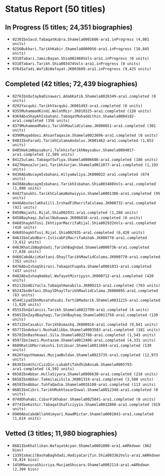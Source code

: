 # Status Report (50 titles)

## In Progress (5 titles; 24,351 biographies)

- `0230IbnSacd.TabaqatKubra.Shamela0001686-ara1.inProgress (4,081 units)`
- `0256Bukhari.TarikhKabir.Shamela0000956-ara1.inProgress (10,845 units)`
- `0310Tabari.JamicBayan.Shia002468Vols-ara1.inProgress (0 units)`
- `0310Tabari.Tarikh.Shia003474Vols-ara1.inProgress (0 units)`
- `0764Safadi.WafiBiWafayat.JK003609-ara1.inProgress (9,425 units)`


## Completed (42 titles; 72,439 biographies)

- `0276IbnQutaybaDinawari.AdabKatib.Shamela0026349-ara1.completed (0 units)`
- `0292Yacqubi.TarikhYacqubi.JK001493-ara1.completed (0 units)`
- `0355MuhammadKindi.WulatMisr.JK010325-ara1.completed (128 units)`
- `0369AbuShaykhIsbahani.TabaqatMuhaddithin.Shamela0004182-ara1.completed (356 units)`
- `0379MuhammadRabci.TarikhMawlidCulama.JK000651-ara1.completed (301 units)`
- `0390Muqaddasi.AhsanTaqasim.Shamela0023696-ara1.completed (0 units)`
- `0403IbnFaradi.TarikhCulamaAndalus.JK001462-ara1.completed (1,653 units)`
- `0405HakimNaysaburi.TalkhisTarikhNaysabur.Shamela0004017-ara1.completed (2,509 units)`
- `0412Sulami.TabaqatSufiya.Shamela0006686-ara1.completed (186 units)`
- `0427HamzaJurjani.TarikhJurjan.Shamela0011077-ara1.completed (1,193 units)`
- `0430AbuNucaymIsbahani.HilyaAwliya.JK000022-ara1.completed (674 units)`
- `0430AbuNucaymIsbahani.TarikhIsbahan.Shia003488Vols-ara1.completed (1,890 units)`
- `0442Tanukhi.TarikhCulamaNahwiyyin.Shamela0001386-ara1.completed (95 units)`
- `0446AbuYaclaKhalili.IrshadFiMacrifaCulama.JK000732-ara1.completed (921 units)`
- `0450Najashi.Rijal.Shia002931-ara1.completed (1,268 units)`
- `0458Bayhaqi.DalailNubuwwa.JK006838-ara1.completed (0 units)`
- `0460ShaykhTusi.IkhtiyarMacrifaRijal.Shia002932Vols-ara1.completed (416 units)`
- `0460ShaykhTusi.Rijal.Shia002935-ara1.completed (6,428 units)`
- `0463IbnCabdBarr.IsticabFiMacrifaAshab.JK000778-ara1.completed (3,612 units)`
- `0463KhatibBaghdadi.TarikhBaghdad.Shamela0000736-ara1.completed (7,838 units)`
- `0466CabdAzizKattani.DhaylTarikhMawlidCulama.JK000770-ara1.completed (352 units)`
- `0476AbuIshaqShirazi.TabaqatFuqaha.Shamela0001031-ara1.completed (437 units)`
- `0482AbuIshaqHabbal.WafayatMisriyyin.JK000712-ara1.completed (420 units)`
- `0521IbnAbiYacla.TabaqatHanabila.JK000213-ara1.completed (703 units)`
- `0524IbnAkfani.DhaylDhaylTarikhMawlidCulama.JK000695-ara1.completed (63 units)`
- `0544CiyadIbnMusaYahsubi.TartibMadarik.Shamela0031215-ara1.completed (1,020 units)`
- `0555IbnQalanisi.Tarikh.Shamela0022799-ara1.completed (4 units)`
- `0565IbnZaydBayhaqi.TarikhBayhaq.Shamela0011758-ara1.completed (139 units)`
- `0571IbnCasakir.TarikhDimashq.JK000916-ara1.completed (9,641 units)`
- `0577IbnAnbari.NuzhaAlibba.Shamela0003583-ara1.completed (181 units)`
- `0578IbnBashkuwal.Sila.Shamela0022788-ara1.completed (1,543 units)`
- `0597IbnJawzi.Muntazam.Shamela0012406-ara1.completed (4,331 units)`
- `0600KatibMarrakushi.Istibsar.Shamela0011684-ara1.completed (130 units)`
- `0626YaqutHamawi.MucjamBuldan.Shamela0023735-ara1.completed (12,973 units)`
- `0630IbnAthirCizzDin.LubabFiTahdhibAnsab.Shamela0005793-ara1.completed (4,592 units)`
- `0658IbnAbbar.HullaSiyara.Shamela0006630-ara1.completed (216 units)`
- `0658IbnAbbar.TakmilaLiSila.JK001319-ara1.completed (3,580 units)`
- `0658IbnAbbar.TuhfaQadim.Shamela0026108-ara1.completed (113 units)`
- `0685IbnCibri.TarikhMukhtasarDuwal.Shamela0012348-ara1.completed (0 units)`
- `0748Dhahabi.CibarFiKhabar.Shamela0025841-ara1.completed (0 units)`
- `0774IbnKathir.TabaqatShaficiyyin.Shamela0012860-ara1.completed (919 units)`
- `0900AbuCabdAllahHimyari.RawdMictar.Shamela0001043-ara1.completed (1,614 units)`


## Vetted (3 titles; 11,980 biographies)

- `0681IbnKhallikan.WafayatAcyan.Shamela0001000-ara1.mARkdown (862 bios)`
- `1339IsmacilBashaBaghdadi.HadiyaCarifin.Shia003362Vols-ara1.mARkdown (8,814 bios)`
- `1450MawsucaShicriya.MucjamShucara.Shamela0002114-ara1.mARkdown (2,304 bios)`


